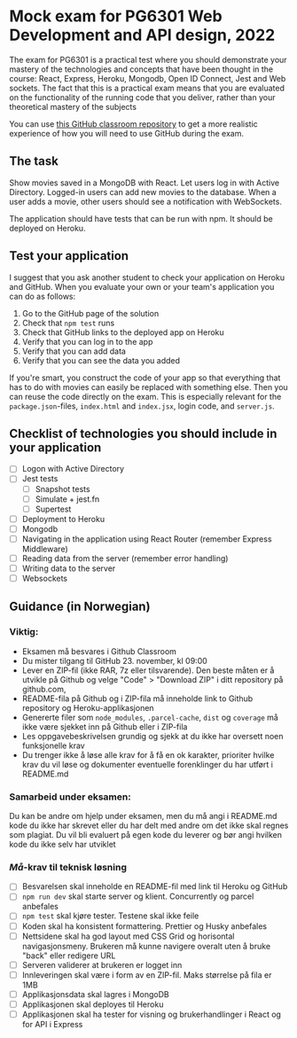 # Mock exam for PG6301 Web Development and API design, 2022

The exam for PG6301 is a practical test where you should demonstrate your mastery of the technologies and concepts that
have been thought in the course: React, Express, Heroku, Mongodb, Open ID Connect, Jest and Web sockets. The fact that
this is a practical exam means that you are evaluated on the functionality of the running code that you deliver, rather
than your theoretical mastery of the subjects

You can use [this GitHub classroom repository](https://classroom.github.com/a/zrIPRlqJ) to get a more realistic
experience of how you will need to use GitHub during the exam.

## The task

Show movies saved in a MongoDB with React. Let users log in with Active Directory. Logged-in users can add new movies to
the database. When a user adds a movie, other users should see a notification with WebSockets.

The application should have tests that can be run with npm. It should be deployed on Heroku.

## Test your application

I suggest that you ask another student to check your application on Heroku and GitHub. When you evaluate your own or
your team's application you can do as follows:

1. Go to the GitHub page of the solution
2. Check that `npm test` runs
3. Check that GitHub links to the deployed app on Heroku
4. Verify that you can log in to the app
5. Verify that you can add data
6. Verify that you can see the data you added

If you're smart, you construct the code of your app so that everything that has to do with movies can easily be replaced
with something else. Then you can reuse the code directly on the exam. This is especially relevant for
the `package.json`-files, `index.html` and `index.jsx`, login code, and `server.js`.

## Checklist of technologies you should include in your application

- [ ] Logon with Active Directory
- [ ] Jest tests
    - [ ] Snapshot tests
    - [ ] Simulate + jest.fn
    - [ ] Supertest
- [ ] Deployment to Heroku
- [ ] Mongodb
- [ ] Navigating in the application using React Router (remember Express Middleware)
- [ ] Reading data from the server (remember error handling)
- [ ] Writing data to the server
- [ ] Websockets

## Guidance (in Norwegian)

### Viktig:

* Eksamen må besvares i Github Classroom
* Du mister tilgang til GitHub 23. november, kl 09:00
* Lever en ZIP-fil (ikke RAR, 7z eller tilsvarende). Den beste måten er å utvikle på Github og velge "Code" > "Download
  ZIP" i ditt repository på github.com,
* README-fila på Github og i ZIP-fila må inneholde link to Github repository og Heroku-applikasjonen
* Genererte filer som `node_modules`, `.parcel-cache`, `dist` og `coverage` må ikke være sjekket inn på Github eller i
  ZIP-fila
* Les oppgavebeskrivelsen grundig og sjekk at du ikke har oversett noen funksjonelle krav
* Du trenger ikke å løse alle krav for å få en ok karakter, prioriter hvilke krav du vil løse og dokumenter eventuelle
  forenklinger du har utført i README.md

### Samarbeid under eksamen:

Du kan be andre om hjelp under eksamen, men du må angi i README.md kode du ikke har skrevet eller du har delt med andre
om det ikke skal regnes som plagiat. Du vil bli evaluert på egen kode du leverer og bør angi hvilken kode du ikke selv
har utviklet

### *Må*-krav til teknisk løsning

* [ ] Besvarelsen skal inneholde en README-fil med link til Heroku og GitHub
* [ ] `npm run dev` skal starte server og klient. Concurrently og parcel anbefales
* [ ] `npm test` skal kjøre tester. Testene skal ikke feile
* [ ] Koden skal ha konsistent formattering. Prettier og Husky anbefales
* [ ] Nettsidene skal ha god layout med CSS Grid og horisontal navigasjonsmeny. Brukeren må kunne navigere overalt uten
  å bruke "back" eller redigere URL
* [ ] Serveren validerer at brukeren er logget inn
* [ ] Innleveringen skal være i form av en ZIP-fil. Maks størrelse på fila er 1MB
* [ ] Applikasjonsdata skal lagres i MongoDB
* [ ] Applikasjonen skal deployes til Heroku
* [ ] Applikasjonen skal ha tester for visning og brukerhandlinger i React og for API i Express
